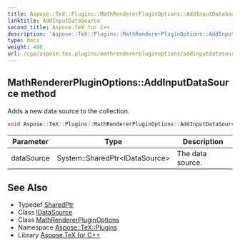 ```yaml
---
title: Aspose::TeX::Plugins::MathRendererPluginOptions::AddInputDataSource method
linktitle: AddInputDataSource
second_title: Aspose.TeX for C++
description: 'Aspose::TeX::Plugins::MathRendererPluginOptions::AddInputDataSource method. Adds a new data source to the collection in C++.'
type: docs
weight: 400
url: /cpp/aspose.tex.plugins/mathrendererpluginoptions/addinputdatasource/
---
```

## MathRendererPluginOptions::AddInputDataSource method


Adds a new data source to the collection.

```cpp
void Aspose::TeX::Plugins::MathRendererPluginOptions::AddInputDataSource(System::SharedPtr<IDataSource> dataSource) override
```


| Parameter | Type | Description |
| --- | --- | --- |
| dataSource | System::SharedPtr\<IDataSource\> | The data source. |

## See Also

* Typedef [SharedPtr](../../../system/sharedptr/)
* Class [IDataSource](../../idatasource/)
* Class [MathRendererPluginOptions](../)
* Namespace [Aspose::TeX::Plugins](../../)
* Library [Aspose.TeX for C++](../../../)
